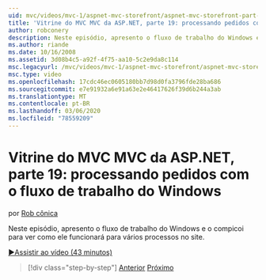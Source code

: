 ```yaml
---
uid: mvc/videos/mvc-1/aspnet-mvc-storefront/aspnet-mvc-storefront-part-19-processing-orders-with-windows-workflow
title: 'Vitrine do MVC MVC da ASP.NET, parte 19: processando pedidos com o fluxo de trabalho do Windows | Microsoft Docs'
author: robconery
description: Neste episódio, apresento o fluxo de trabalho do Windows e o compicoi para ver como ele funcionará para vários processos no site.
ms.author: riande
ms.date: 10/16/2008
ms.assetid: 3d08b4c5-a92f-4f75-aa10-5c2e9da8c114
msc.legacyurl: /mvc/videos/mvc-1/aspnet-mvc-storefront/aspnet-mvc-storefront-part-19-processing-orders-with-windows-workflow
msc.type: video
ms.openlocfilehash: 17cdc46ec0605180bb7d98d0fa3796fde28ba686
ms.sourcegitcommit: e7e91932a6e91a63e2e46417626f39d6b244a3ab
ms.translationtype: MT
ms.contentlocale: pt-BR
ms.lasthandoff: 03/06/2020
ms.locfileid: "78559209"
---
```

# <a name="aspnet-mvc-mvc-storefront-part-19-processing-orders-with-windows-workflow"></a>Vitrine do MVC MVC da ASP.NET, parte 19: processando pedidos com o fluxo de trabalho do Windows

por [Rob cônica](https://github.com/robconery)

Neste episódio, apresento o fluxo de trabalho do Windows e o compicoi para ver como ele funcionará para vários processos no site.

[&#9654;Assistir ao vídeo (43 minutos)](https://channel9.msdn.com/Blogs/ASP-NET-Site-Videos/aspnet-mvc-mvc-storefront-part-19-processing-orders-with-windows-workflow)

> [!div class="step-by-step"]
> [Anterior](aspnet-mvc-storefront-part-18-creating-an-experience.md)
> [Próximo](aspnet-mvc-storefront-part-19a-windows-workflow-followup.md)
